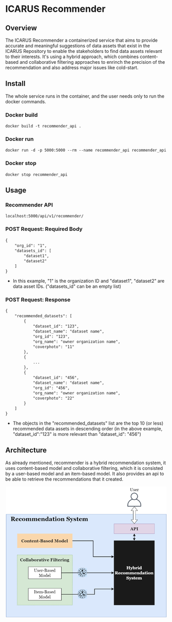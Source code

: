# ICARUS Recommender
## Overview
The ICARUS Recommender a containerized service that aims to provide accurate and meaningful suggestions of data assets that exist in the ICARUS Repository to enable the stakeholders to find data assets relevant to their interests. It's using a hybrid approach, which combines content-based and collaborative filtering approaches to enrinch the precision of the recommendation and also address major issues like cold-start.

## Install
The whole service runs in the container, and the user needs only to run the docker commands.

### Docker build
```
docker build -t recommender_api .
```

### Docker run
```
docker run -d -p 5000:5000 --rm --name recommender_api recommender_api
```

### Docker stop
```
docker stop recommender_api
```


## Usage

### Recommender API
```
localhost:5000/api/v1/recommender/
```

### POST Request: Required Body
```
{
	"org_id": "1",
	"datasets_id": [
		"dataset1",
		"dataset2"
	]
}
```
* In this example, "1" is the organization ID and "dataset1", "dataset2" are data asset IDs. ("datasets_id" can be an empty list)

### POST Request: Response
```
{
	"recommended_datasets": [
		{
			"dataset_id": "123",
			"dataset_name": "dataset name",
			"org_id": "123",
			"org_name": "owner organization name",
			"coverphoto": "11"
		},
		{
			...
		},
		{
			"dataset_id": "456",
			"dataset_name": "dataset name",
			"org_id": "456",
			"org_name": "owner organization name",
			"coverphoto": "22"
		}
	]
}
```
* The objects in the "recommended_datasets" list are the top 10 (or less) recommended data assets in descending order (in the above example, "dataset_id":"123" is more relevant than "dataset_id": "456")

## Architecture
As already mentioned, recommender is a hybrid recommendation system, it uses content-based model and collaborative filtering, which it is consisted by a user-based model and an item-based model. It also provides an api to be able to retrieve the recommendations that it created.

<div align="center">
	<img style="max-width: 500px" src="./recommender_architecture.png" alt="ICARUS Recommender Architecture" >
</div>
